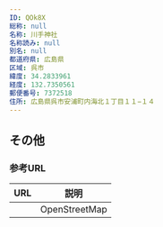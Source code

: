 ```yaml
---
ID: QOk8X
総称: null
名称: 川手神社
名称読み: null
別名: null
都道府県: 広島県
区域: 呉市
緯度: 34.2833961
経度: 132.7350561
郵便番号: 7372518
住所: 広島県呉市安浦町内海北１丁目１１−１４
---
```


## その他

### 参考URL

| URL | 説明          |
| --- | ------------- |
|     | OpenStreetMap |
